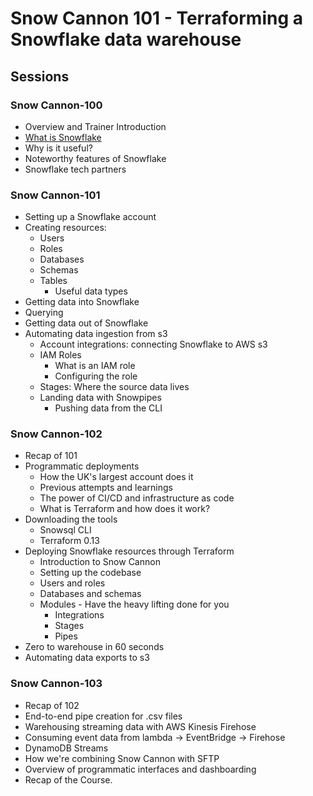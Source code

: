 # Snow Cannon 101 - Terraforming a Snowflake data warehouse

## Sessions

### Snow Cannon-100

- Overview and Trainer Introduction
- [What is Snowflake](https://github.com/infinityworks/knowledge-base/blob/master/items/snowflake.md)
- Why is it useful?
- Noteworthy features of Snowflake
- Snowflake tech partners

### Snow Cannon-101

- Setting up a Snowflake account
- Creating resources:
    - Users
    - Roles
    - Databases
    - Schemas
    - Tables
        - Useful data types
- Getting data into Snowflake
- Querying
- Getting data out of Snowflake
- Automating data ingestion from s3
    - Account integrations: connecting Snowflake to AWS s3
    - IAM Roles
        - What is an IAM role
        - Configuring the role
    - Stages: Where the source data lives
    - Landing data with Snowpipes
        - Pushing data from the CLI

### Snow Cannon-102
- Recap of 101
- Programmatic deployments
    - How the UK's largest account does it
    - Previous attempts and learnings
    - The power of CI/CD and infrastructure as code
    - What is Terraform and how does it work?
- Downloading the tools
    - Snowsql CLI
    - Terraform 0.13
- Deploying Snowflake resources through Terraform
    - Introduction to Snow Cannon
    - Setting up the codebase
    - Users and roles
    - Databases and schemas
    - Modules - Have the heavy lifting done for you
        - Integrations
        - Stages
        - Pipes
- Zero to warehouse in 60 seconds
- Automating data exports to s3

### Snow Cannon-103
- Recap of 102
- End-to-end pipe creation for .csv files
- Warehousing streaming data with AWS Kinesis Firehose
- Consuming event data from lambda -> EventBridge -> Firehose
- DynamoDB Streams
- How we're combining Snow Cannon with SFTP
- Overview of programmatic interfaces and dashboarding
- Recap of the Course.
